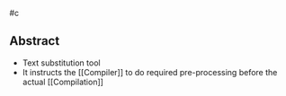 #c 
## Abstract
- Text substitution tool
- It instructs the [[Compiler]] to do required pre-processing before the actual [[Compilation]]